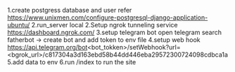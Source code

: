 1.create postgress database and user refer https://www.unixmen.com/configure-postgresql-django-application-ubuntu/
2.run_server local
2.Setup ngrok tunneling service https://dashboard.ngrok.com/
3.setup telegram bot open telegram search fatherbot -> create bot and add token to env file
4.setup web hook https://api.telegram.org/bot<bot_tokken>/setWebhook?url=<bgrok_url>/c817304a3d163ebd58b44dd446eba29572300724098cdbca1a
5.add data to env
6.run /index to run the site

